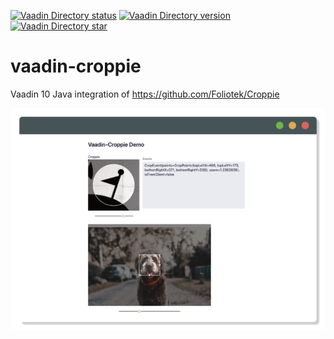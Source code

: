 [![Vaadin Directory status](http://img.shields.io/vaadin-directory/status/croppie.svg)](https://vaadin.com/directory/component/croppie)
[![Vaadin Directory version](http://img.shields.io/vaadin-directory/version/croppie.svg)](https://vaadin.com/directory/component/croppie)
[![Vaadin Directory star](http://img.shields.io/vaadin-directory/star/croppie.svg)](https://vaadin.com/directory/component/croppie)


# vaadin-croppie

Vaadin 10 Java integration of https://github.com/Foliotek/Croppie

![screenshot](assets/screenshot.png)
